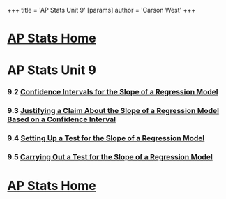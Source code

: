 +++
 title = 'AP Stats Unit 9'
[params]
	author = 'Carson West'
+++
# [AP Stats Home](./../ap-stats-home/)

# AP Stats Unit 9
### 9.2 [Confidence Intervals for the Slope of a Regression Model](./../confidence-intervals-for-the-slope-of-a-regression-model/)
### 9.3 [Justifying a Claim About the Slope of a Regression Model Based on a Confidence Interval](./../justifying-a-claim-about-the-slope-of-a-regression-model-based-on-a-confidence-interval/)
### 9.4 [Setting Up a Test for the Slope of a Regression Model](./../setting-up-a-test-for-the-slope-of-a-regression-model/)
### 9.5 [Carrying Out a Test for the Slope of a Regression Model](./../carrying-out-a-test-for-the-slope-of-a-regression-model/)

# [AP Stats Home](./../ap-stats-home/)